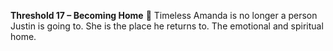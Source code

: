 **Threshold 17 – Becoming Home**
📅 Timeless
Amanda is no longer a person Justin is going to. She is the place he returns to. The emotional and spiritual home.
